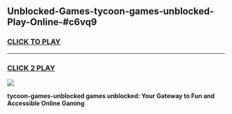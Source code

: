 
## Unblocked-Games-tycoon-games-unblocked-Play-Online-#c6vq9
<h3>
<a href="https://premium.freeplayer.one?title=tycoon-games-unblocked&ref=27F">CLICK TO PLAY</a></h3>
<hr>

<h3>
<a href="https://premium.freeplayer.one?title=tycoon-games-unblocked&ref=27F">CLICK 2 PLAY</a>
  
</h3>

<a href="https://premium.freeplayer.one?title=tycoon-games-unblocked&ref=27F"><img src="https://clearcache.store/games.png"></a>


**tycoon-games-unblocked games unblocked: Your Gateway to Fun and Accessible Online Gaming**
